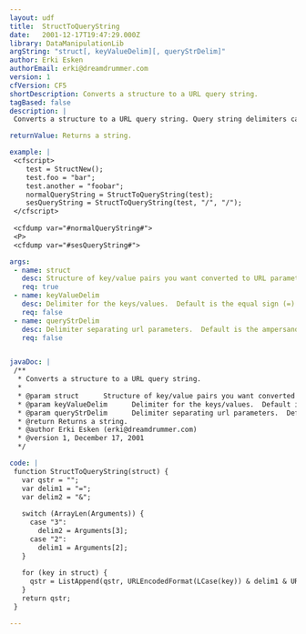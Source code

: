 ```yaml
---
layout: udf
title:  StructToQueryString
date:   2001-12-17T19:47:29.000Z
library: DataManipulationLib
argString: "struct[, keyValueDelim][, queryStrDelim]"
author: Erki Esken
authorEmail: erki@dreamdrummer.com
version: 1
cfVersion: CF5
shortDescription: Converts a structure to a URL query string.
tagBased: false
description: |
 Converts a structure to a URL query string. Query string delimiters can be changed: second function argument is the key/value delimiter (default is =) and third argument is the other delimiter (default is &).

returnValue: Returns a string.

example: |
 <cfscript>
    test = StructNew();
    test.foo = "bar";
    test.another = "foobar";
    normalQueryString = StructToQueryString(test);
    sesQueryString = StructToQueryString(test, "/", "/");
 </cfscript>
 
 <cfdump var="#normalQueryString#">
 <P>
 <cfdump var="#sesQueryString#">

args:
 - name: struct
   desc: Structure of key/value pairs you want converted to URL parameters
   req: true
 - name: keyValueDelim
   desc: Delimiter for the keys/values.  Default is the equal sign (=).
   req: false
 - name: queryStrDelim
   desc: Delimiter separating url parameters.  Default is the ampersand (&).
   req: false


javaDoc: |
 /**
  * Converts a structure to a URL query string.
  * 
  * @param struct      Structure of key/value pairs you want converted to URL parameters 
  * @param keyValueDelim      Delimiter for the keys/values.  Default is the equal sign (=). 
  * @param queryStrDelim      Delimiter separating url parameters.  Default is the ampersand (&). 
  * @return Returns a string. 
  * @author Erki Esken (erki@dreamdrummer.com) 
  * @version 1, December 17, 2001 
  */

code: |
 function StructToQueryString(struct) {
   var qstr = "";
   var delim1 = "=";
   var delim2 = "&";
 
   switch (ArrayLen(Arguments)) {
     case "3":
       delim2 = Arguments[3];
     case "2":
       delim1 = Arguments[2];
   }
     
   for (key in struct) {
     qstr = ListAppend(qstr, URLEncodedFormat(LCase(key)) & delim1 & URLEncodedFormat(struct[key]), delim2);
   }
   return qstr;
 }

---
```


